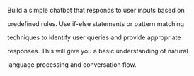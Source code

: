 Build a simple chatbot that responds to user inputs based on

predefined rules. Use if-else statements or pattern matching

techniques to identify user queries and provide appropriate

responses. This will give you a basic understanding of natural

language processing and conversation flow.
